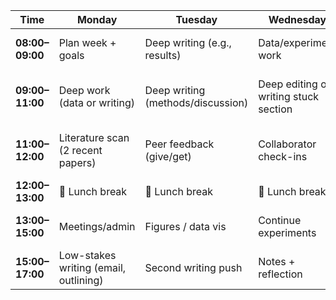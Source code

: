| Time            | Monday                                | Tuesday                           | Wednesday                             | Thursday                        | Friday                         |
| --------------- | ------------------------------------- | --------------------------------- | ------------------------------------- | ------------------------------- | ------------------------------ |
| **08:00–09:00** | Plan week + goals                     | Deep writing (e.g., results)      | Data/experiment work                  | Paper reading                   | Final writing push             |
| **09:00–11:00** | Deep work (data or writing)           | Deep writing (methods/discussion) | Deep editing or writing stuck section | Writing (intro or related work) | Final edits + polish           |
| **11:00–12:00** | Literature scan (2 recent papers)     | Peer feedback (give/get)          | Collaborator check-ins                | Submission planning             | Weekly review (what improved?) |
| **12:00–13:00** | 🥗 Lunch break                        | 🥗 Lunch break                    | 🥗 Lunch break                        | 🥗 Lunch break                  | 🥗 Lunch break                 |
| **13:00–15:00** | Meetings/admin                        | Figures / data vis                | Continue experiments                  | Lit deep dive or annotations    | Organize files / data backup   |
| **15:00–17:00** | Low-stakes writing (email, outlining) | Second writing push               | Notes + reflection                    | Writing / polishing             | Light reading / wind down      |
